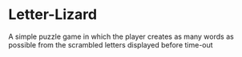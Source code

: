 Letter-Lizard
=============

A simple puzzle game in which the player creates as many words as possible from the scrambled letters displayed before time-out
